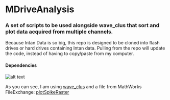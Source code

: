 # MDriveAnalysis
### A set of scripts to be used alongside wave_clus that sort and plot data acquired from multiple channels.
Because Intan Data is so big, this repo is designed to be cloned into flash drives or hard drives containing Intan data. Pulling from the repo will update the code, instead of having to copy/paste from my computer.
#### Dependencies
![alt text](https://github.com/zeebie15/MDriveAnalysis/blob/master/dependencies.PNG)

As you can see, I am using [wave_clus](https://github.com/csn-le/wave_clus) and a file from MathWorks FileExchange: [plotSpikeRaster](https://www.mathworks.com/matlabcentral/fileexchange/45671-flexible-and-fast-spike-raster-plotting?focused=3816209&tab=function)

